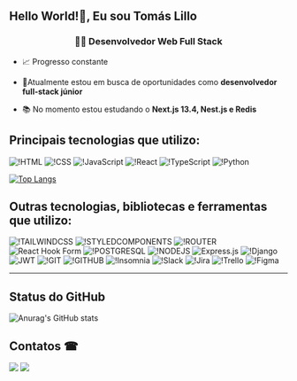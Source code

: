## Hello World!👋, Eu sou Tomás Lillo

<h3 align="center">👨‍💻 Desenvolvedor Web Full Stack</h3>

- 📈 Progresso constante 

- 🔭Atualmente estou em busca de oportunidades como **desenvolvedor full-stack júnior**

- 📚 No momento estou estudando o **Next.js 13.4, Nest.js e Redis**


## Principais tecnologias que utilizo:

![!HTML](https://img.shields.io/badge/HTML5-E34F26?style=for-the-badge&logo=html5&logoColor=white)
![!CSS](https://img.shields.io/badge/CSS3-1572B6?style=for-the-badge&logo=css3&logoColor=white)
![!JavaScript](https://img.shields.io/badge/JavaScript-F7DF1E?style=for-the-badge&logo=javascript&logoColor=black)
![!React](https://img.shields.io/badge/React-20232A?style=for-the-badge&logo=react&logoColor=61DAFB)
![!TypeScript](https://img.shields.io/badge/TypeScript-007ACC?style=for-the-badge&logo=typescript&logoColor=white)
![!Python](https://img.shields.io/badge/Python-3776AB?style=for-the-badge&logo=python&logoColor=white)

[![Top Langs](https://github-readme-stats.vercel.app/api/top-langs/?username=TommiL90&layout=compact&langs_count=10)](https://github.com/anuraghazra/github-readme-stats)


## Outras tecnologias, bibliotecas e ferramentas que utilizo: 

![!TAILWINDCSS](https://img.shields.io/badge/Tailwind_CSS-38B2AC?style=for-the-badge&logo=tailwind-css&logoColor=white)
![!STYLEDCOMPONENTS](https://img.shields.io/badge/styled--components-DB7093?style=for-the-badge&logo=styled-components&logoColor=white)
![!ROUTER](https://img.shields.io/badge/React_Router-CA4245?style=for-the-badge&logo=react-router&logoColor=white)
![React Hook Form](https://img.shields.io/badge/React%20Hook%20Form-%23EC5990.svg?style=for-the-badge&logo=reacthookform&logoColor=white)
![!POSTGRESQL](https://img.shields.io/badge/PostgreSQL-316192?style=for-the-badge&logo=postgresql&logoColor=white)
![!NODEJS](https://img.shields.io/badge/Node.js-43853D?style=for-the-badge&logo=node.js&logoColor=white)
![Express.js](https://img.shields.io/badge/express.js-%23404d59.svg?style=for-the-badge&logo=express&logoColor=%2361DAFB)
![!Django](https://img.shields.io/badge/Django-092E20?style=for-the-badge&logo=django&logoColor=white)
![JWT](https://img.shields.io/badge/JWT-black?style=for-the-badge&logo=JSON%20web%20tokens)
![!GIT](https://img.shields.io/badge/GIT-E44C30?style=for-the-badge&logo=git&logoColor=white)
![!GITHUB](https://img.shields.io/badge/GitHub-100000?style=for-the-badge&logo=github&logoColor=white)
![!Insomnia](https://img.shields.io/badge/Insomnia-black?style=for-the-badge&logo=insomnia&logoColor=5849BE)
![!Slack](https://img.shields.io/badge/Slack-4A154B?style=for-the-badge&logo=slack&logoColor=white)
![!Jira](https://img.shields.io/badge/Jira-0052CC?style=for-the-badge&logo=Jira&logoColor=white)
![!Trello](https://img.shields.io/badge/Trello-%23026AA7.svg?style=for-the-badge&logo=Trello&logoColor=white)
![!Figma](https://img.shields.io/badge/Figma-F24E1E?style=for-the-badge&logo=figma&logoColor=white)

<hr>

## Status do GitHub

![Anurag's GitHub stats](https://github-readme-stats.vercel.app/api?username=TommiL90&show_icons=true&theme=dark)
  

  
  ## Contatos ☎
  
<div>
  <a href="mailto:tomasbenjamin.l90@gmail.com"><img src="https://img.shields.io/badge/Gmail-D14836?style=for-the-badge&logo=gmail&logoColor=white"></a>
  <a href="https://www.linkedin.com/in/tom%C3%A1s-benjam%C3%ADn-lillo-sanhueza-0bb4a5103/"><img src="https://img.shields.io/badge/LinkedIn-0077B5?style=for-the-badge&logo=linkedin&logoColor=white">   </a>
</div>
